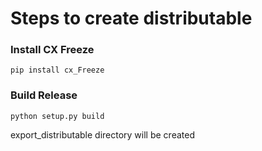 # Steps to create distributable
### Install CX Freeze
`pip install cx_Freeze`

### Build Release
`python setup.py build`

export_distributable directory will be created